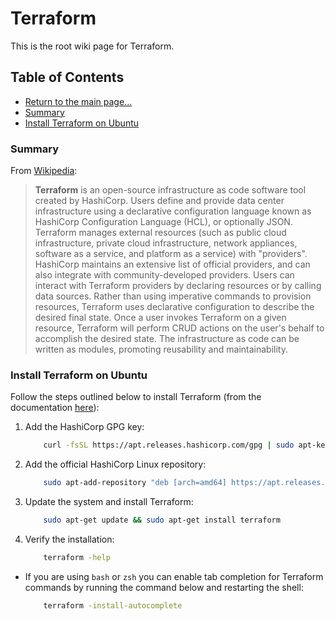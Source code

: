 # Terraform

This is the root wiki page for Terraform.

## Table of Contents

* [Return to the main page...](../../README.md)
* [Summary](#summary)
* [Install Terraform on Ubuntu](#install-terraform-on-ubuntu)

### Summary

From [Wikipedia](https://en.wikipedia.org/wiki/Terraform_(software)):

> **Terraform** is an open-source infrastructure as code software tool created by HashiCorp. Users define and provide data center infrastructure using a declarative configuration language known as HashiCorp Configuration Language (HCL), or optionally JSON. Terraform manages external resources (such as public cloud infrastructure, private cloud infrastructure, network appliances, software as a service, and platform as a service) with "providers". HashiCorp maintains an extensive list of official providers, and can also integrate with community-developed providers. Users can interact with Terraform providers by declaring resources or by calling data sources. Rather than using imperative commands to provision resources, Terraform uses declarative configuration to describe the desired final state. Once a user invokes Terraform on a given resource, Terraform will perform CRUD actions on the user's behalf to accomplish the desired state. The infrastructure as code can be written as modules, promoting reusability and maintainability.

### Install Terraform on Ubuntu

Follow the steps outlined below to install Terraform (from the documentation [here](https://learn.hashicorp.com/tutorials/terraform/install-cli)):

1. Add the HashiCorp GPG key:

    ```bash
        curl -fsSL https://apt.releases.hashicorp.com/gpg | sudo apt-key add -
    ```

2. Add the official HashiCorp Linux repository:

    ```bash
        sudo apt-add-repository "deb [arch=amd64] https://apt.releases.hashicorp.com $(lsb_release -cs) main"
    ```

3. Update the system and install Terraform:

    ```bash
        sudo apt-get update && sudo apt-get install terraform
    ```

4. Verify the installation:

    ```bash
        terraform -help
    ```

* If you are using `bash` or `zsh` you can enable tab completion for Terraform commands by running the command below and restarting the shell:

    ```bash
        terraform -install-autocomplete
    ```
